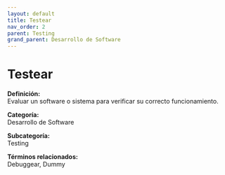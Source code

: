 ```yaml
---
layout: default
title: Testear
nav_order: 2
parent: Testing
grand_parent: Desarrollo de Software
---
```


# Testear

**Definición:**  
Evaluar un software o sistema para verificar su correcto funcionamiento.

**Categoría:**  
Desarrollo de Software  

**Subcategoría:**  
Testing

**Términos relacionados:**  
Debuggear, Dummy
